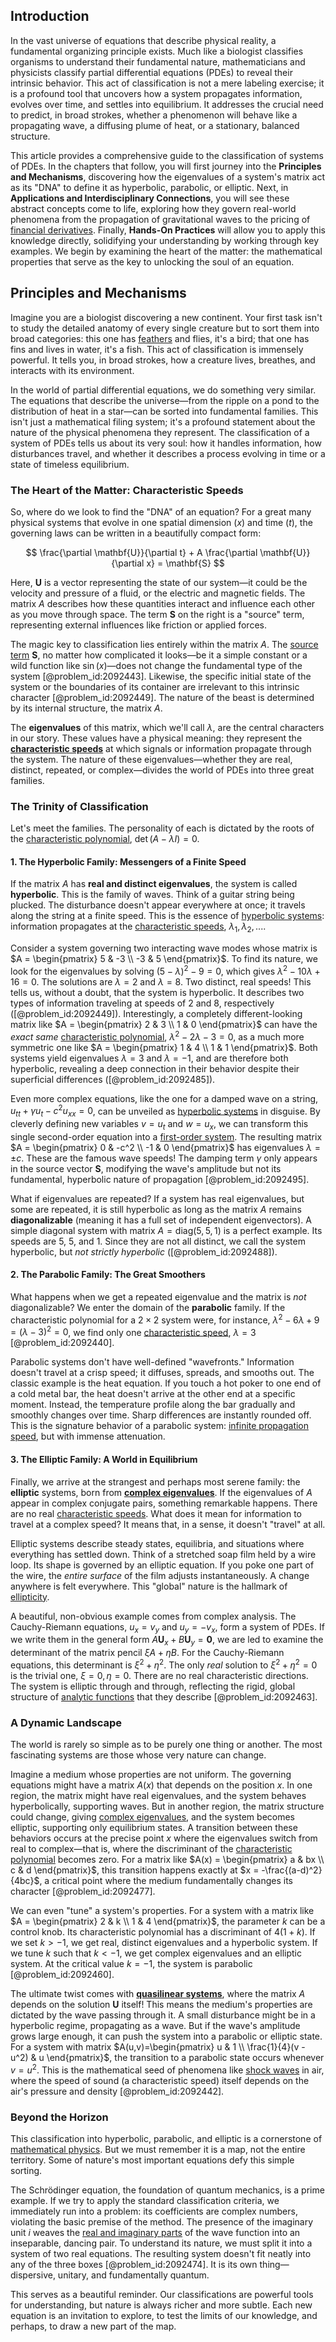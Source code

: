 ## Introduction
In the vast universe of equations that describe physical reality, a fundamental organizing principle exists. Much like a biologist classifies organisms to understand their fundamental nature, mathematicians and physicists classify partial differential equations (PDEs) to reveal their intrinsic behavior. This act of classification is not a mere labeling exercise; it is a profound tool that uncovers how a system propagates information, evolves over time, and settles into equilibrium. It addresses the crucial need to predict, in broad strokes, whether a phenomenon will behave like a propagating wave, a diffusing plume of heat, or a stationary, balanced structure.

This article provides a comprehensive guide to the classification of systems of PDEs. In the chapters that follow, you will first journey into the **Principles and Mechanisms**, discovering how the eigenvalues of a system's matrix act as its "DNA" to define it as hyperbolic, parabolic, or elliptic. Next, in **Applications and Interdisciplinary Connections**, you will see these abstract concepts come to life, exploring how they govern real-world phenomena from the propagation of gravitational waves to the pricing of [financial derivatives](@article_id:636543). Finally, **Hands-On Practices** will allow you to apply this knowledge directly, solidifying your understanding by working through key examples. We begin by examining the heart of the matter: the mathematical properties that serve as the key to unlocking the soul of an equation.

## Principles and Mechanisms

Imagine you are a biologist discovering a new continent. Your first task isn't to study the detailed anatomy of every single creature but to sort them into broad categories: this one has [feathers](@article_id:166138) and flies, it's a bird; that one has fins and lives in water, it's a fish. This act of classification is immensely powerful. It tells you, in broad strokes, how a creature lives, breathes, and interacts with its environment.

In the world of partial differential equations, we do something very similar. The equations that describe the universe—from the ripple on a pond to the distribution of heat in a star—can be sorted into fundamental families. This isn't just a mathematical filing system; it's a profound statement about the nature of the physical phenomena they represent. The classification of a system of PDEs tells us about its very soul: how it handles information, how disturbances travel, and whether it describes a process evolving in time or a state of timeless equilibrium.

### The Heart of the Matter: Characteristic Speeds

So, where do we look to find the "DNA" of an equation? For a great many physical systems that evolve in one spatial dimension ($x$) and time ($t$), the governing laws can be written in a beautifully compact form:

$$
\frac{\partial \mathbf{U}}{\partial t} + A \frac{\partial \mathbf{U}}{\partial x} = \mathbf{S}
$$

Here, $\mathbf{U}$ is a vector representing the state of our system—it could be the velocity and pressure of a fluid, or the electric and magnetic fields. The matrix $A$ describes how these quantities interact and influence each other as you move through space. The term $\mathbf{S}$ on the right is a "source" term, representing external influences like friction or applied forces.

The magic key to classification lies entirely within the matrix $A$. The [source term](@article_id:268617) $\mathbf{S}$, no matter how complicated it looks—be it a simple constant or a wild function like $\sin(x)$—does not change the fundamental type of the system [@problem_id:2092443]. Likewise, the specific initial state of the system or the boundaries of its container are irrelevant to this intrinsic character [@problem_id:2092449]. The nature of the beast is determined by its internal structure, the matrix $A$.

The **eigenvalues** of this matrix, which we'll call $\lambda$, are the central characters in our story. These values have a physical meaning: they represent the **[characteristic speeds](@article_id:164900)** at which signals or information propagate through the system. The nature of these eigenvalues—whether they are real, distinct, repeated, or complex—divides the world of PDEs into three great families.

### The Trinity of Classification

Let's meet the families. The personality of each is dictated by the roots of the [characteristic polynomial](@article_id:150415), $\det(A - \lambda I) = 0$.

#### 1. The Hyperbolic Family: Messengers of a Finite Speed

If the matrix $A$ has **real and distinct eigenvalues**, the system is called **hyperbolic**. This is the family of waves. Think of a guitar string being plucked. The disturbance doesn't appear everywhere at once; it travels along the string at a finite speed. This is the essence of [hyperbolic systems](@article_id:260153): information propagates at the [characteristic speeds](@article_id:164900), $\lambda_1, \lambda_2, ...$.

Consider a system governing two interacting wave modes whose matrix is $A = \begin{pmatrix} 5 & -3 \\ -3 & 5 \end{pmatrix}$. To find its nature, we look for the eigenvalues by solving $(5-\lambda)^2 - 9 = 0$, which gives $\lambda^2 - 10\lambda + 16 = 0$. The solutions are $\lambda=2$ and $\lambda=8$. Two distinct, real speeds! This tells us, without a doubt, that the system is hyperbolic. It describes two types of information traveling at speeds of 2 and 8, respectively ([@problem_id:2092449]). Interestingly, a completely different-looking matrix like $A = \begin{pmatrix} 2 & 3 \\ 1 & 0 \end{pmatrix}$ can have the *exact same* [characteristic polynomial](@article_id:150415), $\lambda^2 - 2\lambda - 3 = 0$, as a much more symmetric one like $A = \begin{pmatrix} 1 & 4 \\ 1 & 1 \end{pmatrix}$. Both systems yield eigenvalues $\lambda=3$ and $\lambda=-1$, and are therefore both hyperbolic, revealing a deep connection in their behavior despite their superficial differences ([@problem_id:2092485]).

Even more complex equations, like the one for a damped wave on a string, $u_{tt} + \gamma u_{t} - c^2 u_{xx} = 0$, can be unveiled as [hyperbolic systems](@article_id:260153) in disguise. By cleverly defining new variables $v = u_t$ and $w = u_x$, we can transform this single second-order equation into a [first-order system](@article_id:273817). The resulting matrix $A = \begin{pmatrix} 0 & -c^2 \\ -1 & 0 \end{pmatrix}$ has eigenvalues $\lambda = \pm c$. These are the famous wave speeds! The damping term $\gamma$ only appears in the source vector $\mathbf{S}$, modifying the wave's amplitude but not its fundamental, hyperbolic nature of propagation [@problem_id:2092495].

What if eigenvalues are repeated? If a system has real eigenvalues, but some are repeated, it is still hyperbolic as long as the matrix $A$ remains **diagonalizable** (meaning it has a full set of independent eigenvectors). A simple diagonal system with matrix $A = \text{diag}(5, 5, 1)$ is a perfect example. Its speeds are 5, 5, and 1. Since they are not all distinct, we call the system hyperbolic, but *not strictly hyperbolic* ([@problem_id:2092488]).

#### 2. The Parabolic Family: The Great Smoothers

What happens when we get a repeated eigenvalue and the matrix is *not* diagonalizable? We enter the domain of the **parabolic** family. If the characteristic polynomial for a $2 \times 2$ system were, for instance, $\lambda^2 - 6\lambda + 9 = (\lambda-3)^2 = 0$, we find only one [characteristic speed](@article_id:173276), $\lambda=3$ [@problem_id:2092440].

Parabolic systems don't have well-defined "wavefronts." Information doesn't travel at a crisp speed; it diffuses, spreads, and smooths out. The classic example is the heat equation. If you touch a hot poker to one end of a cold metal bar, the heat doesn't arrive at the other end at a specific moment. Instead, the temperature profile along the bar gradually and smoothly changes over time. Sharp differences are instantly rounded off. This is the signature behavior of a parabolic system: [infinite propagation speed](@article_id:177838), but with immense attenuation.

#### 3. The Elliptic Family: A World in Equilibrium

Finally, we arrive at the strangest and perhaps most serene family: the **elliptic** systems, born from **[complex eigenvalues](@article_id:155890)**. If the eigenvalues of $A$ appear in complex conjugate pairs, something remarkable happens. There are no real [characteristic speeds](@article_id:164900). What does it mean for information to travel at a complex speed? It means that, in a sense, it doesn't "travel" at all.

Elliptic systems describe steady states, equilibria, and situations where everything has settled down. Think of a stretched soap film held by a wire loop. Its shape is governed by an elliptic equation. If you poke one part of the wire, the *entire surface* of the film adjusts instantaneously. A change anywhere is felt everywhere. This "global" nature is the hallmark of [ellipticity](@article_id:199478).

A beautiful, non-obvious example comes from complex analysis. The Cauchy-Riemann equations, $u_x = v_y$ and $u_y = -v_x$, form a system of PDEs. If we write them in the general form $A \mathbf{U}_x + B \mathbf{U}_y = \mathbf{0}$, we are led to examine the determinant of the matrix pencil $\xi A + \eta B$. For the Cauchy-Riemann equations, this determinant is $\xi^2 + \eta^2$. The only *real* solution to $\xi^2 + \eta^2 = 0$ is the trivial one, $\xi=0, \eta=0$. There are no real characteristic directions. The system is elliptic through and through, reflecting the rigid, global structure of [analytic functions](@article_id:139090) that they describe [@problem_id:2092463].

### A Dynamic Landscape

The world is rarely so simple as to be purely one thing or another. The most fascinating systems are those whose very nature can change.

Imagine a medium whose properties are not uniform. The governing equations might have a matrix $A(x)$ that depends on the position $x$. In one region, the matrix might have real eigenvalues, and the system behaves hyperbolically, supporting waves. But in another region, the matrix structure could change, giving [complex eigenvalues](@article_id:155890), and the system becomes elliptic, supporting only equilibrium states. A transition between these behaviors occurs at the precise point $x$ where the eigenvalues switch from real to complex—that is, where the discriminant of the [characteristic polynomial](@article_id:150415) becomes zero. For a matrix like $A(x) = \begin{pmatrix} a & bx \\ c & d \end{pmatrix}$, this transition happens exactly at $x = -\frac{(a-d)^2}{4bc}$, a critical point where the medium fundamentally changes its character [@problem_id:2092477].

We can even "tune" a system's properties. For a system with a matrix like $A = \begin{pmatrix} 2 & k \\ 1 & 4 \end{pmatrix}$, the parameter $k$ can be a control knob. Its characteristic polynomial has a discriminant of $4(1+k)$. If we set $k > -1$, we get real, distinct eigenvalues and a hyperbolic system. If we tune $k$ such that $k < -1$, we get complex eigenvalues and an elliptic system. At the critical value $k=-1$, the system is parabolic [@problem_id:2092460].

The ultimate twist comes with **[quasilinear systems](@article_id:168760)**, where the matrix $A$ depends on the solution $\mathbf{U}$ itself! This means the medium's properties are dictated by the wave passing through it. A small disturbance might be in a hyperbolic regime, propagating as a wave. But if the wave's amplitude grows large enough, it can push the system into a parabolic or elliptic state. For a system with matrix $A(u,v)=\begin{pmatrix} u & 1 \\ \frac{1}{4}(v - u^2) & u \end{pmatrix}$, the transition to a parabolic state occurs whenever $v = u^2$. This is the mathematical seed of phenomena like [shock waves](@article_id:141910) in air, where the speed of sound (a characteristic speed) itself depends on the air's pressure and density [@problem_id:2092442].

### Beyond the Horizon

This classification into hyperbolic, parabolic, and elliptic is a cornerstone of [mathematical physics](@article_id:264909). But we must remember it is a map, not the entire territory. Some of nature's most important equations defy this simple sorting.

The Schrödinger equation, the foundation of quantum mechanics, is a prime example. If we try to apply the standard classification criteria, we immediately run into a problem: its coefficients are complex numbers, violating the basic premise of the method. The presence of the imaginary unit $i$ weaves the [real and imaginary parts](@article_id:163731) of the wave function into an inseparable, dancing pair. To understand its nature, we must split it into a system of two real equations. The resulting system doesn't fit neatly into any of the three boxes [@problem_id:2092474]. It is its own thing—dispersive, unitary, and fundamentally quantum.

This serves as a beautiful reminder. Our classifications are powerful tools for understanding, but nature is always richer and more subtle. Each new equation is an invitation to explore, to test the limits of our knowledge, and perhaps, to draw a new part of the map.